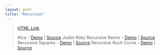 ```yaml
---
layout: post
title: "Recursion"
---
```

>[HTML Link](https://hgleocho.github.io/Recursion)
>
>Alca - 
>[Demo](https://codepen.io/Alca/full/pWaZaX/) 
>| [Source](https://codepen.io/Alca/pen/pWaZaX/right)
>Justin Riley Recursive Remix - 
>[Demo](https://recursion.glitch.me/) 
>| [Source](https://glitch.com/edit/#!/recursion)
>Recursive Squares - 
>[Demo](https://codepen.io/DonKarlssonSan/full/PJQvKG) 
>| [Source](https://codepen.io/DonKarlssonSan/pen/PJQvKG)
>Recursive Koch Curve - 
>[Demo](https://codepen.io/DonKarlssonSan/full/yzjywa) 
>| [Source](https://codepen.io/DonKarlssonSan/pen/yzjywa)